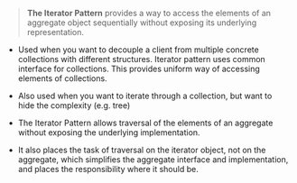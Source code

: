 >**The Iterator Pattern** provides a way to access the elements of an aggregate object sequentially without exposing its underlying representation.

- Used when you want to decouple a client from multiple concrete collections with different structures. Iterator pattern uses common interface for collections. This provides uniform way of accessing elements of collections.
- Also used when you want to iterate through a collection, but want to hide the complexity (e.g. tree)

- The Iterator Pattern allows traversal of the elements of an aggregate without exposing the underlying implementation.
- It also places the task of traversal on the iterator object, not on the aggregate, which simplifies the aggregate interface and implementation, and places the responsibility where it should be.